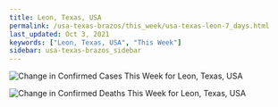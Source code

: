 ```yaml
---
title: Leon, Texas, USA
permalink: /usa-texas-brazos/this_week/usa-texas-leon-7_days.html
last_updated: Oct 3, 2021
keywords: ["Leon, Texas, USA", "This Week"]
sidebar: usa-texas-brazos_sidebar
---
```


![Change in Confirmed Cases This Week for Leon, Texas, USA](/covid_tracker/images/graphs/usa-texas-leon-delta_confirmed-7_days_graph.png)

![Change in Confirmed Deaths This Week for Leon, Texas, USA](/covid_tracker/images/graphs/usa-texas-leon-delta_deaths-7_days_graph.png)
